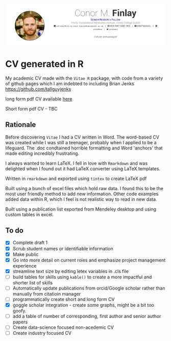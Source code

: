 [![](./CV_conorisco/front.PNG)](https://github.com/Conorisco/CV/raw/main/CV_conorisco/CV_conorisco.pdf)

# CV generated in R

My academic CV made with the `Vitae R` package, with code from a variety of github pages which I am indebted to including Brian Jenks https://github.com/tallguyjenks

long form pdf CV available [here](https://github.com/Conorisco/CV/raw/main/CV_conorisco/CV_conorisco.pdf)

Short form pdf CV - TBC

## Rationale

Before discovering `Vitae` I had a CV written in Word. The word-based CV was created while I was still a teenager, probably when I applied to be a lifeguard. The .doc condtained horrible formatting and Word 'anchors' that made editing incredibly frustrating.  

I always wanted to learn LaTeX. I fell in love with `Rmarkdown` and was delighted when I found out it had LaTeX converter using LaTeX templates.

Written in `rmarkdown` and exported using `tintex` to create LaTeX pdf 

Built using a bunch of excel files which hold raw data. I found this to be the most user friendly method to add new information. Other code examples added data within R, which I feel is not realistic way to read in new data. 

Built using a publication list exported from Mendeley desktop and using custom tables in excel.

## To do

- [x] Complete draft 1
- [x] Scrub student names or identifiable information 
- [x] Make public
- [X] Go into more detail on current roles and emphasize project management experience 
- [X] streamline text size by editing letex variables in .cls file
- [ ] build tables for skills using `kable()` to create a more impactful and shorter list of skills
- [ ] Automatically update publications from orcid/Google scholar rather than manually from citatioin manager
- [ ] programmatically create short and long form CV
- [x] goggle scholar integration - create some graphs, might be a bit too goofy.
- [ ] add a table of number of corresponding, first author and senior author papers
- [ ] Create data-science focused non-acedemic CV
- [ ] Create industry focused CV
